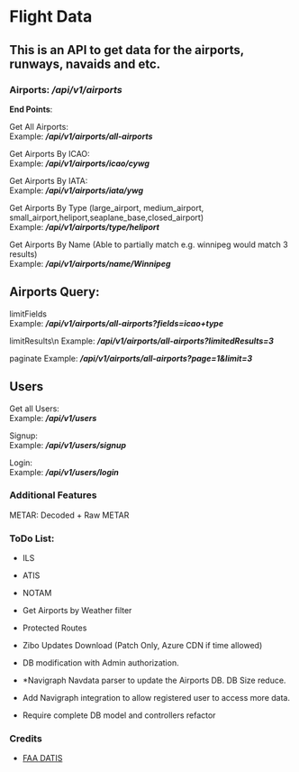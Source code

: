 # Flight Data

## This is an API to get data for the airports, runways, navaids and etc.

### Airports: */api/v1/airports*

**End Points**:

Get All Airports:\
Example: ***/api/v1/airports/all-airports***

Get Airports By ICAO:\
Example: ***/api/v1/airports/icao/cywg***

Get Airports By IATA:\
Example: ***/api/v1/airports/iata/ywg***

Get Airports By Type (large_airport, medium_airport, small_airport,heliport,seaplane_base,closed_airport)\
Example: ***/api/v1/airports/type/heliport***

Get Airports By Name (Able to partially match e.g. winnipeg would match 3 results)\
Example: ***/api/v1/airports/name/Winnipeg***

## Airports Query:

limitFields\
Example: ***/api/v1/airports/all-airports?fields=icao+type***

limitResults\n
Example: ***/api/v1/airports/all-airports?limitedResults=3***

paginate
Example: ***/api/v1/airports/all-airports?page=1&limit=3***

## Users

Get all Users: \
Example: ***/api/v1/users***

Signup: \
Example: ***/api/v1/users/signup***

Login:\
Example: ***/api/v1/users/login***

### Additional Features

METAR: Decoded + Raw METAR

### ToDo List:

* ILS
* ATIS
* NOTAM

* Get Airports by Weather filter

* Protected Routes

* Zibo Updates Download (Patch Only, Azure CDN if time allowed)

* DB modification with Admin authorization.

* *Navigraph Navdata parser to update the Airports DB. DB Size reduce.

* Add Navigraph integration to allow registered user to access more data.

* Require complete DB model and controllers refactor

### Credits

- [ FAA DATIS ](https://datis.clowd.io/) 
